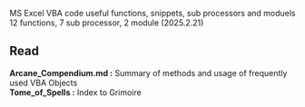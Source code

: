 MS Excel VBA code useful functions, snippets, sub processors and moduels<br>
12 functions, 7 sub processor, 2 module (2025.2.21)

## Read 
**Arcane_Compendium.md :** Summary of methods and usage of frequently used VBA Objects<br>
**Tome_of_Spells :** Index to Grimoire
